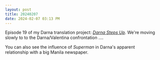 ```yaml
---
layout: post
title: 20240207
date: 2024-02-07 03:13 PM
---
```

Episode 19 of my Darna translation project: [*Darna Steps Up*](https://multoghost.wordpress.com/2024/02/07/1950s-darna-darna-steps-up/). We're moving slowly to to the Darna/Valentina confrontation .... 

You can also see the influence of *Superman* in Darna's apparent relationship with a big Manila newspaper. 